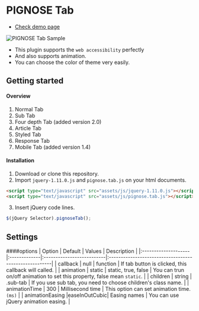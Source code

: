 PIGNOSE Tab
==

* [Check demo page](http://www.pigno.se/barn/PIGNOSE-Tab/)
 
![PIGNOSE Tab Sample](http://www.pigno.se/barn/PIGNOSE-Tab/assets/image/sample.jpg)

- This plugin supports the ```web accessibility``` perfectly
- And also supports animation. <br />
- You can choose the color of theme very easily.

Getting started
----

#### Overview
1. Normal Tab
2. Sub Tab
3. Four depth Tab (added version 2.0)
4. Article Tab
5. Styled Tab
6. Response Tab
7. Mobile Tab (added version 1.4)

#### Installation
1. Download or clone this repository.
2. Import ```jquery-1.11.0.js``` and ```pignose.tab.js``` on your html documents.

 ```html
<script type="text/javascript" src="assets/js/jquery-1.11.0.js"></script>
<script type="text/javascript" src="assets/js/pignose.tab.js"></script>
 ```
3. Insert jQuery code lines. <br />

 ```javascript
 $(jQuery Selector).pignoseTab();
 ```

Settings
----
####options
| Option           | Default      | Values                    | Description                                           |
|:--------------------|:-------------|:--------------------------|:------------------------------------------------------|
| callback        | null         | function                  | If tab button is clicked, this callback will called.    |
| animation       | static       | static, true, false       | You can trun on/off animation to set this property, false mean `static`. |
| children        | string       | .sub-tab                  |	If you use sub tab, you need to choose children's class name. |
| animationTime   | 300          | Millisecond time          | This option can set animation time. ```(ms)``` |
| animationEasing |easeInOutCubic| Easing names              | You can use jQuery animation easing. |

